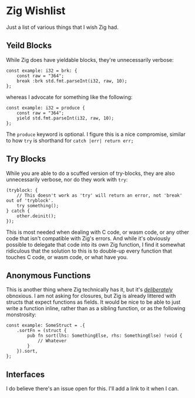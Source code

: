 # Zig Wishlist
Just a list of various things that I wish Zig had.

## Yeild Blocks
While Zig does have yieldable blocks, they're unnecessarily verbose:
```zig
const example: i32 = brk: {
	const raw = "364";
	break :brk std.fmt.parseInt(i32, raw, 10);
};
```
whereas I advocate for something like the following:
```zig
const example: i32 = produce {
	const raw = "364";
	yield std.fmt.parseInt(i32, raw, 10);
};
```
The `produce` keyword is optional. I figure this is a nice compromise, similar to how `try` is shorthand for `catch |err| return err;`

## Try Blocks
While you are able to do a scuffed version of try-blocks, they are also unnecessarily verbose, nor do they work with `try`:
```zig
(tryblock: {
	// This doesn't work as 'try' will return an error, not 'break' out of 'tryblock'.
	try something();
} catch {
	other.deinit();
});
```
This is most needed when dealing with C code, or wasm code, or any other code that isn't compatible with Zig's errors. And while it's obviously possible to delegate that code into its own Zig function, I find it somewhat ridiculous that the solution to this is to double-up every function that touches C code, or wasm code, or what have you.

## Anonymous Functions
This is another thing where Zig technically has it, but it's *[deliberately](https://github.com/ziglang/zig/issues/1717#issuecomment-1627790251)* obnoxious. I am not asking for closures, but Zig is already littered with structs that expect functions as fields. It would be nice to be able to just write a function inline, rather than as a sibling function, or as the following monstrosity:
```zig
const example: SomeStruct = .{
	.sortFn = (struct {
		pub fn sort(lhs: SomethingElse, rhs: SomethingElse) !void {
			// Whatever
		}
	}).sort,
};
```

## Interfaces
I do believe there's an issue open for this. I'll add a link to it when I can.
